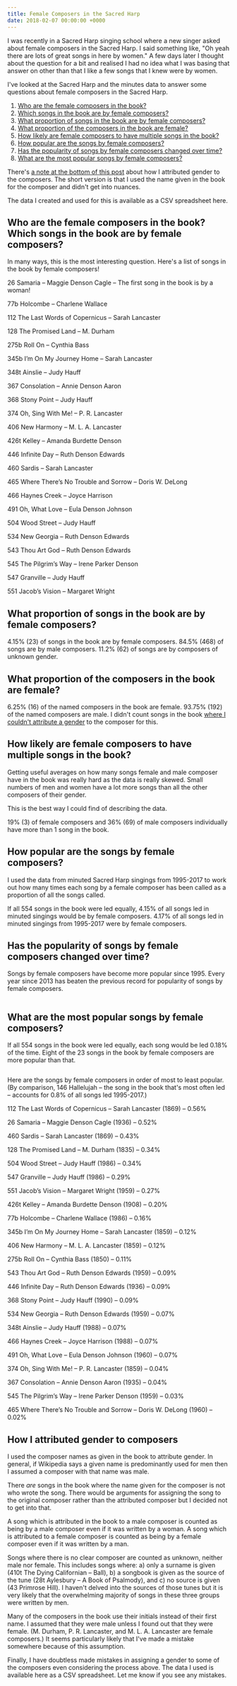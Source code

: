 ```yaml
---
title: Female Composers in the Sacred Harp
date: 2018-02-07 00:00:00 +0000
---
```

<p>I was recently in a Sacred Harp singing school where a new singer asked about female composers in the Sacred Harp. I said something like, &quot;Oh yeah there are lots of great songs in here by women.&quot; A few days later I thought about the question for a bit and realised I had no idea what I was basing that answer on other than that I like a few songs that I knew were by women.</p>

<p>I&#39;ve looked at the Sacred Harp and the minutes data to answer some questions about female composers in the Sacred Harp.</p>

<ol>
  <li><a href="#toc_0">Who are the female composers in the book?</a></li>
  <li><a href="#toc_0">Which songs in the book are by female composers?</a></li>
  <li><a href="#toc_1">What proportion of songs in the book are by female composers?</a></li>
  <li><a href="#toc_2">What proportion of the composers in the book are female?</a></li>
  <li><a href="#toc_3">How likely are female composers to have multiple songs in the book?</a></li>
  <li><a href="#toc_4">How popular are the songs by female composers?</a></li>
  <li><a href="#toc_5">Has the popularity of songs by female composers changed over time?</a></li>
  <li><a href="#toc_6">What are the most popular songs by female composers?</a></li>
</ol>

<p>There&#39;s <a href="#toc_7">a note at the bottom of this post</a> about how I attributed gender to the composers. The short version is that I used the name given in the book for the composer and didn&#39;t get into nuances.</p>

<p>The data I created and used for this is available as a CSV spreadsheet here.</p>

<h2 id="toc_0">Who are the female composers in the book? Which songs in the book are by female composers?</h2>

<p>In many ways, this is the most interesting question. Here&#39;s a list of songs in the book by female composers!</p>

<p>26 Samaria – Maggie Denson Cagle – The first song in the book is by a woman!</p>

<p>77b Holcombe – Charlene Wallace</p>

<p>112 The Last Words of Copernicus – Sarah Lancaster</p>

<p>128 The Promised Land – M. Durham</p>

<p>275b Roll On – Cynthia Bass</p>

<p>345b I’m On My Journey Home – Sarah Lancaster</p>

<p>348t Ainslie – Judy Hauff</p>

<p>367 Consolation – Annie Denson Aaron</p>

<p>368 Stony Point – Judy Hauff</p>

<p>374 Oh, Sing With Me! – P. R. Lancaster</p>

<p>406 New Harmony – M. L. A. Lancaster</p>

<p>426t Kelley – Amanda Burdette Denson</p>

<p>446 Infinite Day – Ruth Denson Edwards</p>

<p>460 Sardis – Sarah Lancaster</p>

<p>465 Where There’s No Trouble and Sorrow – 
Doris W. DeLong</p>

<p>466 Haynes Creek – Joyce Harrison</p>

<p>491 Oh, What Love – Eula Denson Johnson</p>

<p>504 Wood Street – Judy Hauff</p>

<p>534 New Georgia – Ruth Denson Edwards</p>

<p>543 Thou Art God – Ruth Denson Edwards</p>

<p>545 The Pilgrim’s Way – Irene Parker Denson</p>

<p>547 Granville – Judy Hauff</p>

<p>551 Jacob’s Vision – Margaret Wright</p>

<h2 id="toc_1">What proportion of songs in the book are by female composers?</h2>

<p>4.15% (23) of songs in the book are by female composers. 84.5% (468) of songs are by male composers. 11.2% (62) of songs are by composers of unknown gender.</p>

<h2 id="toc_2">What proportion of the composers in the book are female?</h2>

<p>6.25% (16) of the named composers in the book are female. 93.75% (192) of the named composers are male. I didn&#39;t count songs in the book <a href="#unknown-gender">where I couldn&#39;t attribute a gender</a> to the composer for this. </p>

<h2 id="toc_3">How likely are female composers to have multiple songs in the book?</h2>

<p>Getting useful averages on how many songs female and male composer have in the book was really hard as the data is really skewed. Small numbers of men and women have a lot more songs than all the other composers of their gender.</p>

<p>This is the best way I could find of describing the data.</p>

<p>19% (3) of female composers and 36% (69) of male composers individually have more than 1 song in the book.</p>

<h2 id="toc_4">How popular are the songs by female composers?</h2>

<p>I used the data from minuted Sacred Harp singings from 1995-2017 to work out how many times each song by a female composer has been called as a proportion of all the songs called.</p>

<p>If all 554 songs in the book were led equally, 4.15% of all songs led in minuted singings would be by female composers. 4.17% of all songs led in minuted singings from 1995-2017 were by female composers.</p>

<h2 id="toc_5">Has the popularity of songs by female composers changed over time?</h2>

<p>Songs by female composers have become more popular since 1995. Every year since 2013 has beaten the previous record for popularity of songs by female composers.</p>

<a href="/uploads/2018/02/07/pc_all_songs_led_by_female_composer.png">
    <img src="/uploads/2018/02/07/pc_all_songs_led_by_female_composer.png" class="img-fluid" alt="">
</a>

<h2 id="toc_6">What are the most popular songs by female composers?</h2>

<p>If all 554 songs in the book were led equally, each song would be led 0.18% of the time. Eight of the 23 songs in the book by female composers are more popular than that.</p>

<a href="/uploads/2018/02/07/pc_all_songs_by_song_number.png">
    <img src="/uploads/2018/02/07/pc_all_songs_by_song_number.png" class="img-fluid" alt="">
</a>

<p>Here are the songs by female composers in order of most to least popular. (By comparison, 146 Hallelujah – the song in the book that&#39;s most often led – accounts for 0.8% of all songs led 1995-2017.)</p>

<p>112 The Last Words of Copernicus – Sarah Lancaster (1869) – 0.56%</p>

<p>26 Samaria – Maggie Denson Cagle (1936) – 0.52%</p>

<p>460 Sardis – Sarah Lancaster (1869) – 0.43%</p>

<p>128 The Promised Land – M. Durham (1835) – 0.34%</p>

<p>504 Wood Street – Judy Hauff (1986) – 0.34%</p>

<p>547 Granville – Judy Hauff (1986) – 0.29%</p>

<p>551 Jacob’s Vision – Margaret Wright (1959) – 0.27%</p>

<p>426t Kelley – Amanda Burdette Denson (1908) – 0.20%</p>

<p>77b Holcombe – Charlene Wallace (1986) – 0.16%</p>

<p>345b I’m On My Journey Home – Sarah Lancaster (1859) – 0.12%</p>

<p>406 New Harmony – M. L. A. Lancaster (1859) – 0.12%</p>

<p>275b Roll On – Cynthia Bass (1850) – 0.11%</p>

<p>543 Thou Art God – Ruth Denson Edwards (1959) – 0.09%</p>

<p>446 Infinite Day – Ruth Denson Edwards (1936) – 0.09%</p>

<p>368 Stony Point – Judy Hauff (1990) – 0.09%</p>

<p>534 New Georgia – Ruth Denson Edwards (1959) – 0.07%</p>

<p>348t Ainslie – Judy Hauff (1988) – 0.07%</p>

<p>466 Haynes Creek – Joyce Harrison (1988) – 0.07%</p>

<p>491 Oh, What Love – Eula Denson Johnson (1960) – 0.07%</p>

<p>374 Oh, Sing With Me! – P. R. Lancaster (1859) – 0.04%</p>

<p>367 Consolation – Annie Denson Aaron (1935) – 0.04%</p>

<p>545 The Pilgrim’s Way – Irene Parker Denson (1959) – 0.03%</p>

<p>465 Where There’s No Trouble and Sorrow – 
Doris W. DeLong (1960) – 0.02%</p>

<h2 id="toc_7">How I attributed gender to composers</h2>

<p>I used the composer names as given in the book to attribute gender. In general, if Wikipedia says a given name is predominantly used for men then I assumed a composer with that name was male.</p>

<p>There <em>are</em> songs in the book where the name given for the composer is not who wrote the song. There would be arguments for assigning the song to the original composer rather than the attributed composer but I decided not to get into that.</p>

<p>A song which is attributed in the book to a male composer is counted as being by a male composer even if it was written by a woman. A song which is attributed to a female composer is counted as being by a female composer even if it was written by a man. </p>

<p id="unknown-gender">Songs where there is no clear composer are counted as unknown, neither male nor female. This includes songs where: a) only a surname is given (410t The Dying Californian – Ball), b) a songbook is given as the source of the tune (28t Aylesbury – A Book of Psalmody), and c) no source is given (43 Primrose Hill). I haven&#39;t delved into the sources of those tunes but it is very likely that the overwhelming majority of songs in these three groups were written by men.</p>

<p>Many of the composers in the book use their initials instead of their first name. I assumed that they were male unless I found out that they were female. (M. Durham, P. R. Lancaster, and M. L. A. Lancaster are female composers.) It seems particularly likely that I&#39;ve made a mistake somewhere because of this assumption.</p>

<p>Finally, I have doubtless made mistakes in assigning a gender to some of the composers even considering the process above. The data I used is available here as a CSV spreadsheet. Let me know if you see any mistakes.</p>
